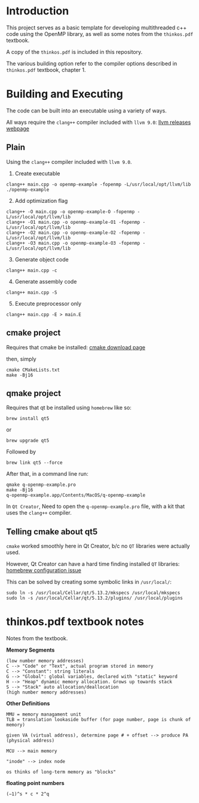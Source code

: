 # Introduction

This project serves as a basic template for developing multithreaded c++ code using
the OpenMP library, as well as some notes from the `thinkos.pdf` textbook.

A copy of the `thinkos.pdf` is included in this repository.

The various building option refer to the compiler options described in `thinkos.pdf` textbook, chapter 1.

# Building and Executing

The code can be built into an executable using a variety of ways.

All ways require the `clang++` compiler included with `llvm 9.0`: [llvm releases webpage](http://releases.llvm.org/download.html)

## Plain
Using the `clang++` compiler included with `llvm 9.0`.

1.  Create executable
```
clang++ main.cpp -o openmp-example -fopenmp -L/usr/local/opt/llvm/lib
./openmp-example
```

2.  Add optimization flag 
```
clang++ -O main.cpp -o openmp-example-O -fopenmp -L/usr/local/opt/llvm/lib
clang++ -O1 main.cpp -o openmp-example-O1 -fopenmp -L/usr/local/opt/llvm/lib
clang++ -O2 main.cpp -o openmp-example-O2 -fopenmp -L/usr/local/opt/llvm/lib
clang++ -O3 main.cpp -o openmp-example-O3 -fopenmp -L/usr/local/opt/llvm/lib
```

3.  Generate object code
```
clang++ main.cpp -c
```

4.  Generate assembly code
```
clang++ main.cpp -S
```

5.  Execute preprocessor only
```
clang++ main.cpp -E > main.E
```

## cmake project

Requires that cmake be installed:
[cmake download page](https://cmake.org/download/)

then, simply
```
cmake CMakeLists.txt
make -Bj16
```

## qmake project
Requires that qt be installed using `homebrew` like so:
```
brew install qt5
```
or
```
brew upgrade qt5
```
Followed by
```
brew link qt5 --force
```
After that, in a command line run:
```
qmake q-openmp-example.pro
make -Bj16
q-openmp-example.app/Contents/MacOS/q-openmp-example
```
In `Qt Creator`, Need to open the `q-openmp-example.pro` file, with a kit that uses the `clang++`
compiler.

## Telling cmake about qt5

`cmake` worked smoothly here in Qt Creator, b/c no `QT` libraries were actually used.

However, Qt Creator can have a hard time finding installed `QT` libraries:
[homebrew configuration issue](https://github.com/Homebrew/homebrew-core/issues/8392)

This can be solved by creating some symbolic links in `/usr/local/`:

```
sudo ln -s /usr/local/Cellar/qt/5.13.2/mkspecs /usr/local/mkspecs
sudo ln -s /usr/local/Cellar/qt/5.13.2/plugins/ /usr/local/plugins
```

# thinkos.pdf textbook notes

Notes from the textbook.

**Memory Segments**
```
(low number memory addresses)
C --> "Code" or "Text", actual program stored in memory
C --> "Constant": string literals
G --> "Global": global variables, declared with "static" keyword
H --> "Heap" dynamic memory allocation. Grows up towards stack
S --> "Stack" auto allocation/deallocation
(high number memory addresses)
```

**Other Definitions**
```
MMU = memory managament unit
TLB = translation lookaside buffer (for page number, page is chunk of memory)

given VA (virtual address), determine page # + offset --> produce PA (physical address)

MCU --> main memory

"inode" --> index node

os thinks of long-term memory as "blocks"
```

**floating point numbers**
```
(−1)^s * c * 2^q
```
